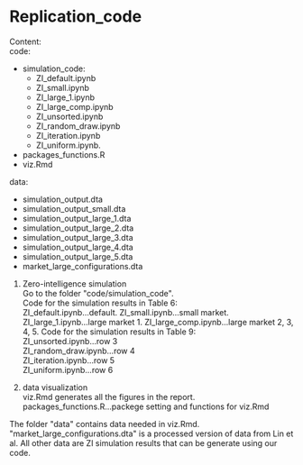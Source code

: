 # Replication_code

Content:  
code:  
- simulation_code:  
  - ZI_default.ipynb 
  - ZI_small.ipynb  
  - ZI_large_1.ipynb  
  - ZI_large_comp.ipynb  
  - ZI_unsorted.ipynb 
  - ZI_random_draw.ipynb 
  - ZI_iteration.ipynb 
  - ZI_uniform.ipynb.  
- packages_functions.R  
- viz.Rmd  
  
data:  
- simulation_output.dta  
- simulation_output_small.dta  
- simulation_output_large_1.dta  
- simulation_output_large_2.dta   
- simulation_output_large_3.dta  
- simulation_output_large_4.dta  
- simulation_output_large_5.dta  
- market_large_configurations.dta  

1. Zero-intelligence simulation  
Go to the folder "code/simulation_code".   
Code for the simulation results in Table 6:  
ZI_default.ipynb...default. 
ZI_small.ipynb...small market. 
ZI_large_1.ipynb...large market 1. 
ZI_large_comp.ipynb...large market 2, 3, 4, 5. 
Code for the simulation results in Table 9:  
ZI_unsorted.ipynb...row 3  
ZI_random_draw.ipynb...row 4  
ZI_iteration.ipynb...row 5  
ZI_uniform.ipynb...row 6  

2. data visualization  
viz.Rmd generates all the figures in the report.  
packages_functions.R...packege setting and functions for viz.Rmd

The folder "data" contains data needed in viz.Rmd. "market_large_configurations.dta" is a processed version of data from Lin et al. All other data are ZI simulation results that can be generate using our code.
